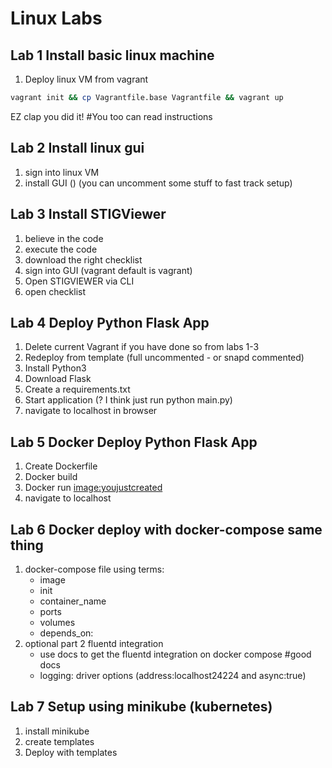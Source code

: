 # Linux Labs

## Lab 1 Install basic linux machine

1. Deploy linux VM from vagrant

```bash
vagrant init && cp Vagrantfile.base Vagrantfile && vagrant up
```

EZ clap you did it! #You too can read instructions

## Lab 2 Install linux gui

1. sign into linux VM
2. install GUI ()
(you can uncomment some stuff to fast track setup)

## Lab 3 Install STIGViewer

1. believe in the code
2. execute the code
3. download the right checklist
4. sign into GUI (vagrant default is vagrant)
5. Open STIGVIEWER via CLI
6. open checklist

## Lab 4 Deploy Python Flask App

1. Delete current Vagrant if you have done so from labs 1-3
2. Redeploy from template (full uncommented - or snapd commented)
3. Install Python3
4. Download Flask
5. Create a requirements.txt
6. Start application (? I think just run python main.py)
7. navigate to localhost in browser

## Lab 5 Docker Deploy Python Flask App

1. Create Dockerfile
2. Docker build 
3. Docker run <image:youjustcreated>
4. navigate to localhost

## Lab 6 Docker deploy with docker-compose same thing

1. docker-compose file using terms:
    - image
    - init
    - container_name
    - ports
    - volumes
    - depends_on:
2. optional part 2 fluentd integration
    - use docs to get the fluentd integration on docker compose #good docs
    - logging:
        driver
        options (address:localhost24224 and async:true)

## Lab 7 Setup using minikube (kubernetes)

1. install minikube
2. create templates
3. Deploy with templates
